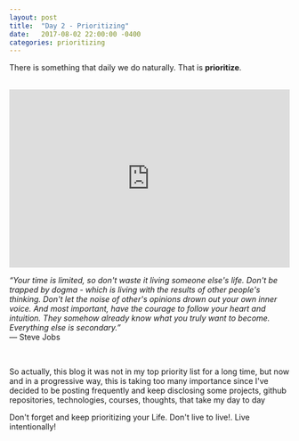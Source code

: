 ```yaml
---
layout: post
title:  "Day 2 - Prioritizing"
date:   2017-08-02 22:00:00 -0400
categories: prioritizing
---
```


There is something that daily we do naturally. That is <b>prioritize</b>.<br/><br/>


<p style="text-align: center">
<iframe width="100%" height="320" src="http://www.youtube.com/embed/UF8uR6Z6KLc" frameborder="0" allowfullscreen></iframe>

<i>“Your time is limited, so don't waste it living someone else's life. Don't be trapped by dogma - which is living with the results of other people's thinking. Don't let the noise of other's opinions drown out your own inner voice. And most important, have the courage to follow your heart and intuition. They somehow already know what you truly want to become. Everything else is secondary.”</i><br/>
― Steve Jobs
</p>
<br/>

So actually, this blog it was not in my top priority list for a long time, but now and in a progressive way, this is taking too many importance since I've decided to be posting frequently and keep disclosing some projects, github repositories, technologies, courses, thoughts, that take my day to day

Don't forget and keep prioritizing your Life. Don't live to live!. Live intentionally!